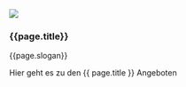 <div class="d-none d-lg-block">
<div id="ctaBar" class="fixed-bottom border-top">
    <div class="container bg-white">
        <span class="affili" data-affili="{{ page.targetUrl }}" rel="nofollow">
            <div class="row py-2 align-items-center">
                <div class="col-auto">
                    <img src="{{page.image}}" class="img-cta-bar" />
                </div>
                <div class="col-auto">
                    <h3 class="h5">{{page.title}}</h3>
                    <p>{{page.slogan}}</p>
                    <div class="btn btn-success">
                        Hier geht es zu den {{ page.title }} Angeboten
                    </div>
                </div>
            </div>
        </span>
    </div>
</div>
</div>